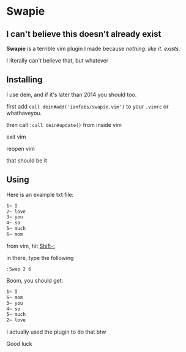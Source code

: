 # Swapie 
## I can't believe this doesn't already exist

**Swapie** is a terrible vim plugin I made because *nothing. like it. exists.*

I literally can't believe that, but whatever

## Installing

I use dein, and if it's later than 2014 you should too.

first add `call dein#add('ianfabs/swapie.vim')` to your `.vimrc` or whathaveyou.

then call `:call dein#update()` from inside vim

exit vim

reopen vim

that should be it

## Using

Here is an example txt file:

```txt
1~ I
2~ love
3~ you
4~ so
5~ much
6~ mom
```

from vim, hit <Shift-:>

in there, type the following

`:Swap 2 6`

Boom, you should get:

```txt
1~ I
6~ mom
3~ you
4~ so
5~ much
2~ love
```

I actually used the plugin to do that btw

Good luck

